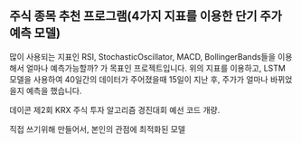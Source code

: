 ## 주식 종목 추천 프로그램(4가지 지표를 이용한 단기 주가 예측 모델)


많이 사용되는 지표인 RSI, StochasticOscillator, MACD, BollingerBands들을 이용해서 얼마나 예측가능할까? 가 목표인 프로젝트입니다.
위의 지표를 이용하고, LSTM 모델을 사용하여 40일간의 데이터가 주어졌을때 15일이 지난 후, 주가가 얼마나 바뀌었을지 예측을 했습니다. 


데이콘 제2회 KRX 주식 투자 알고리즘 경진대회 예선 코드 개량. 


직접 쓰기위해 만들어서, 본인의 관점에 최적화된 모델
